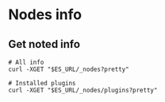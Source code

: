 #  Nodes info

## Get noted info
```
# All info
curl -XGET "$ES_URL/_nodes?pretty"

# Installed plugins
curl -XGET "$ES_URL/_nodes/plugins?pretty"
```
